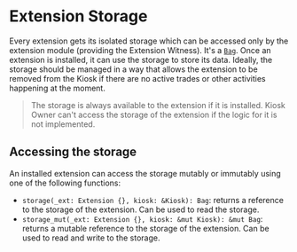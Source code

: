 # Extension Storage

Every extension gets its isolated storage which can be accessed only by the extension module (providing the Extension Witness). It's a [`Bag`](https://github.com/MystenLabs/sui/blob/main/crates/sui-framework/packages/sui-framework/sources/bag.move). Once an extension is installed, it can use the storage to store its data. Ideally, the storage should be managed in a way that allows the extension to be removed from the Kiosk if there are no active trades or other activities happening at the moment.

> The storage is always available to the extension if it is installed. Kiosk Owner can't access the storage of the extension if the logic for it is not implemented.

## Accessing the storage

An installed extension can access the storage mutably or immutably using one of the following functions:

- `storage(_ext: Extension {}, kiosk: &Kiosk): Bag`: returns a reference to the storage of the extension. Can be used to read the storage.
- `storage_mut(_ext: Extension {}, kiosk: &mut Kiosk): &mut Bag`: returns a mutable reference to the storage of the extension. Can be used to read and write to the storage.

